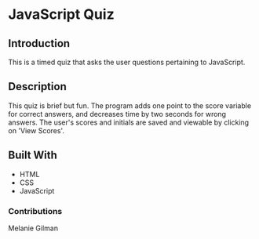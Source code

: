 # JavaScript Quiz

## Introduction
This is a timed quiz that asks the user questions pertaining to JavaScript.

## Description
This quiz is brief but fun. The program adds one point to the score variable for correct answers, and decreases time by two seconds for wrong answers. The user's scores and initials are saved and viewable by clicking on 'View Scores'.

## Built With
* HTML
* CSS
* JavaScript

### Contributions
Melanie Gilman
